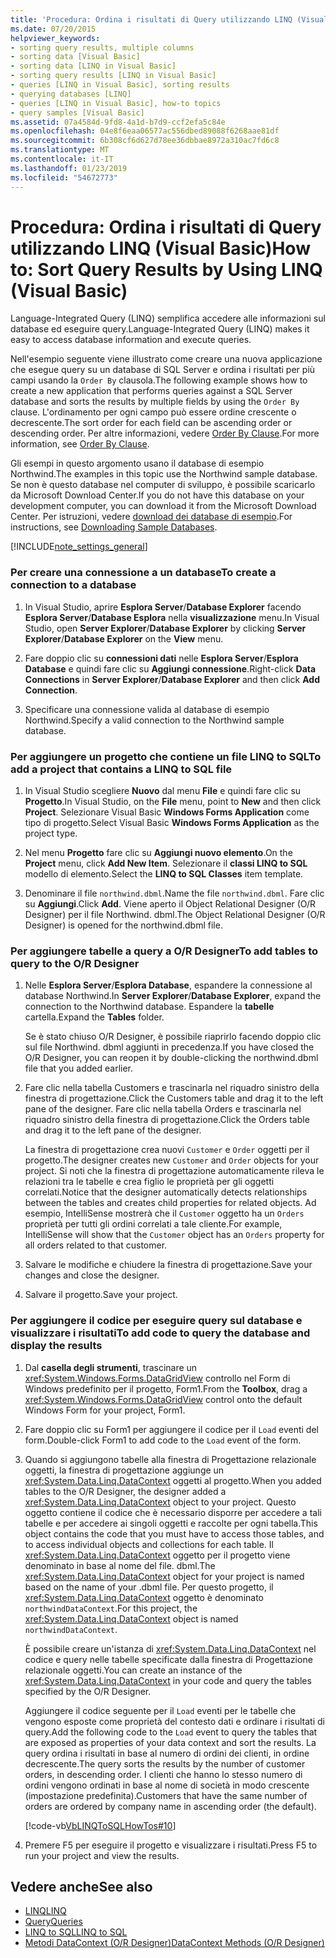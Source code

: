```yaml
---
title: 'Procedura: Ordina i risultati di Query utilizzando LINQ (Visual Basic)'
ms.date: 07/20/2015
helpviewer_keywords:
- sorting query results, multiple columns
- sorting data [Visual Basic]
- sorting data [LINQ in Visual Basic]
- sorting query results [LINQ in Visual Basic]
- queries [LINQ in Visual Basic], sorting results
- querying databases [LINQ]
- queries [LINQ in Visual Basic], how-to topics
- query samples [Visual Basic]
ms.assetid: 07a4584d-9fd8-4a1d-b7d9-ccf2efa5c84e
ms.openlocfilehash: 04e8f6eaa06577ac556dbed89088f6268aae81df
ms.sourcegitcommit: 6b308cf6d627d78ee36dbbae8972a310ac7fd6c8
ms.translationtype: MT
ms.contentlocale: it-IT
ms.lasthandoff: 01/23/2019
ms.locfileid: "54672773"
---
```

# <a name="how-to-sort-query-results-by-using-linq-visual-basic"></a><span data-ttu-id="0a7a8-102">Procedura: Ordina i risultati di Query utilizzando LINQ (Visual Basic)</span><span class="sxs-lookup"><span data-stu-id="0a7a8-102">How to: Sort Query Results by Using LINQ (Visual Basic)</span></span>
<span data-ttu-id="0a7a8-103">Language-Integrated Query (LINQ) semplifica accedere alle informazioni sul database ed eseguire query.</span><span class="sxs-lookup"><span data-stu-id="0a7a8-103">Language-Integrated Query (LINQ) makes it easy to access database information and execute queries.</span></span>  
  
 <span data-ttu-id="0a7a8-104">Nell'esempio seguente viene illustrato come creare una nuova applicazione che esegue query su un database di SQL Server e ordina i risultati per più campi usando la `Order By` clausola.</span><span class="sxs-lookup"><span data-stu-id="0a7a8-104">The following example shows how to create a new application that performs queries against a SQL Server database and sorts the results by multiple fields by using the `Order By` clause.</span></span> <span data-ttu-id="0a7a8-105">L'ordinamento per ogni campo può essere ordine crescente o decrescente.</span><span class="sxs-lookup"><span data-stu-id="0a7a8-105">The sort order for each field can be ascending order or descending order.</span></span> <span data-ttu-id="0a7a8-106">Per altre informazioni, vedere [Order By Clause](../../../../visual-basic/language-reference/queries/order-by-clause.md).</span><span class="sxs-lookup"><span data-stu-id="0a7a8-106">For more information, see [Order By Clause](../../../../visual-basic/language-reference/queries/order-by-clause.md).</span></span>  
  
 <span data-ttu-id="0a7a8-107">Gli esempi in questo argomento usano il database di esempio Northwind.</span><span class="sxs-lookup"><span data-stu-id="0a7a8-107">The examples in this topic use the Northwind sample database.</span></span> <span data-ttu-id="0a7a8-108">Se non è questo database nel computer di sviluppo, è possibile scaricarlo da Microsoft Download Center.</span><span class="sxs-lookup"><span data-stu-id="0a7a8-108">If you do not have this database on your development computer, you can download it from the Microsoft Download Center.</span></span> <span data-ttu-id="0a7a8-109">Per istruzioni, vedere [download dei database di esempio](../../../../framework/data/adonet/sql/linq/downloading-sample-databases.md).</span><span class="sxs-lookup"><span data-stu-id="0a7a8-109">For instructions, see [Downloading Sample Databases](../../../../framework/data/adonet/sql/linq/downloading-sample-databases.md).</span></span>  
  
[!INCLUDE[note_settings_general](~/includes/note-settings-general-md.md)]  
  
### <a name="to-create-a-connection-to-a-database"></a><span data-ttu-id="0a7a8-110">Per creare una connessione a un database</span><span class="sxs-lookup"><span data-stu-id="0a7a8-110">To create a connection to a database</span></span>  
  
1.  <span data-ttu-id="0a7a8-111">In Visual Studio, aprire **Esplora Server**/**Database Explorer** facendo **Esplora Server**/**Database Esplora** nella **visualizzazione** menu.</span><span class="sxs-lookup"><span data-stu-id="0a7a8-111">In Visual Studio, open **Server Explorer**/**Database Explorer** by clicking **Server Explorer**/**Database Explorer** on the **View** menu.</span></span>  
  
2.  <span data-ttu-id="0a7a8-112">Fare doppio clic su **connessioni dati** nelle **Esplora Server**/**Esplora Database** e quindi fare clic su **Aggiungi connessione**.</span><span class="sxs-lookup"><span data-stu-id="0a7a8-112">Right-click **Data Connections** in **Server Explorer**/**Database Explorer** and then click **Add Connection**.</span></span>  
  
3.  <span data-ttu-id="0a7a8-113">Specificare una connessione valida al database di esempio Northwind.</span><span class="sxs-lookup"><span data-stu-id="0a7a8-113">Specify a valid connection to the Northwind sample database.</span></span>  
  
### <a name="to-add-a-project-that-contains-a-linq-to-sql-file"></a><span data-ttu-id="0a7a8-114">Per aggiungere un progetto che contiene un file LINQ to SQL</span><span class="sxs-lookup"><span data-stu-id="0a7a8-114">To add a project that contains a LINQ to SQL file</span></span>  
  
1.  <span data-ttu-id="0a7a8-115">In Visual Studio scegliere **Nuovo** dal menu **File** e quindi fare clic su **Progetto**.</span><span class="sxs-lookup"><span data-stu-id="0a7a8-115">In Visual Studio, on the **File** menu, point to **New** and then click **Project**.</span></span> <span data-ttu-id="0a7a8-116">Selezionare Visual Basic **Windows Forms Application** come tipo di progetto.</span><span class="sxs-lookup"><span data-stu-id="0a7a8-116">Select Visual Basic **Windows Forms Application** as the project type.</span></span>  
  
2.  <span data-ttu-id="0a7a8-117">Nel menu **Progetto** fare clic su **Aggiungi nuovo elemento**.</span><span class="sxs-lookup"><span data-stu-id="0a7a8-117">On the **Project** menu, click **Add New Item**.</span></span> <span data-ttu-id="0a7a8-118">Selezionare il **classi LINQ to SQL** modello di elemento.</span><span class="sxs-lookup"><span data-stu-id="0a7a8-118">Select the **LINQ to SQL Classes** item template.</span></span>  
  
3.  <span data-ttu-id="0a7a8-119">Denominare il file `northwind.dbml`.</span><span class="sxs-lookup"><span data-stu-id="0a7a8-119">Name the file `northwind.dbml`.</span></span> <span data-ttu-id="0a7a8-120">Fare clic su **Aggiungi**.</span><span class="sxs-lookup"><span data-stu-id="0a7a8-120">Click **Add**.</span></span> <span data-ttu-id="0a7a8-121">Viene aperto il Object Relational Designer (O/R Designer) per il file Northwind. dbml.</span><span class="sxs-lookup"><span data-stu-id="0a7a8-121">The Object Relational Designer (O/R Designer) is opened for the northwind.dbml file.</span></span>  
  
### <a name="to-add-tables-to-query-to-the-or-designer"></a><span data-ttu-id="0a7a8-122">Per aggiungere tabelle a query a O/R Designer</span><span class="sxs-lookup"><span data-stu-id="0a7a8-122">To add tables to query to the O/R Designer</span></span>  
  
1.  <span data-ttu-id="0a7a8-123">Nelle **Esplora Server**/**Esplora Database**, espandere la connessione al database Northwind.</span><span class="sxs-lookup"><span data-stu-id="0a7a8-123">In **Server Explorer**/**Database Explorer**, expand the connection to the Northwind database.</span></span> <span data-ttu-id="0a7a8-124">Espandere la **tabelle** cartella.</span><span class="sxs-lookup"><span data-stu-id="0a7a8-124">Expand the **Tables** folder.</span></span>  
  
     <span data-ttu-id="0a7a8-125">Se è stato chiuso O/R Designer, è possibile riaprirlo facendo doppio clic sul file Northwind. dbml aggiunti in precedenza.</span><span class="sxs-lookup"><span data-stu-id="0a7a8-125">If you have closed the O/R Designer, you can reopen it by double-clicking the northwind.dbml file that you added earlier.</span></span>  
  
2.  <span data-ttu-id="0a7a8-126">Fare clic nella tabella Customers e trascinarla nel riquadro sinistro della finestra di progettazione.</span><span class="sxs-lookup"><span data-stu-id="0a7a8-126">Click the Customers table and drag it to the left pane of the designer.</span></span> <span data-ttu-id="0a7a8-127">Fare clic nella tabella Orders e trascinarla nel riquadro sinistro della finestra di progettazione.</span><span class="sxs-lookup"><span data-stu-id="0a7a8-127">Click the Orders table and drag it to the left pane of the designer.</span></span>  
  
     <span data-ttu-id="0a7a8-128">La finestra di progettazione crea nuovi `Customer` e `Order` oggetti per il progetto.</span><span class="sxs-lookup"><span data-stu-id="0a7a8-128">The designer creates new `Customer` and `Order` objects for your project.</span></span> <span data-ttu-id="0a7a8-129">Si noti che la finestra di progettazione automaticamente rileva le relazioni tra le tabelle e crea figlio le proprietà per gli oggetti correlati.</span><span class="sxs-lookup"><span data-stu-id="0a7a8-129">Notice that the designer automatically detects relationships between the tables and creates child properties for related objects.</span></span> <span data-ttu-id="0a7a8-130">Ad esempio, IntelliSense mostrerà che il `Customer` oggetto ha un `Orders` proprietà per tutti gli ordini correlati a tale cliente.</span><span class="sxs-lookup"><span data-stu-id="0a7a8-130">For example, IntelliSense will show that the `Customer` object has an `Orders` property for all orders related to that customer.</span></span>  
  
3.  <span data-ttu-id="0a7a8-131">Salvare le modifiche e chiudere la finestra di progettazione.</span><span class="sxs-lookup"><span data-stu-id="0a7a8-131">Save your changes and close the designer.</span></span>  
  
4.  <span data-ttu-id="0a7a8-132">Salvare il progetto.</span><span class="sxs-lookup"><span data-stu-id="0a7a8-132">Save your project.</span></span>  
  
### <a name="to-add-code-to-query-the-database-and-display-the-results"></a><span data-ttu-id="0a7a8-133">Per aggiungere il codice per eseguire query sul database e visualizzare i risultati</span><span class="sxs-lookup"><span data-stu-id="0a7a8-133">To add code to query the database and display the results</span></span>  
  
1.  <span data-ttu-id="0a7a8-134">Dal **casella degli strumenti**, trascinare un <xref:System.Windows.Forms.DataGridView> controllo nel Form di Windows predefinito per il progetto, Form1.</span><span class="sxs-lookup"><span data-stu-id="0a7a8-134">From the **Toolbox**, drag a <xref:System.Windows.Forms.DataGridView> control onto the default Windows Form for your project, Form1.</span></span>  
  
2.  <span data-ttu-id="0a7a8-135">Fare doppio clic su Form1 per aggiungere il codice per il `Load` eventi del form.</span><span class="sxs-lookup"><span data-stu-id="0a7a8-135">Double-click Form1 to add code to the `Load` event of the form.</span></span>  
  
3.  <span data-ttu-id="0a7a8-136">Quando si aggiungono tabelle alla finestra di Progettazione relazionale oggetti, la finestra di progettazione aggiunge un <xref:System.Data.Linq.DataContext> oggetti al progetto.</span><span class="sxs-lookup"><span data-stu-id="0a7a8-136">When you added tables to the O/R Designer, the designer added a <xref:System.Data.Linq.DataContext> object to your project.</span></span> <span data-ttu-id="0a7a8-137">Questo oggetto contiene il codice che è necessario disporre per accedere a tali tabelle e per accedere ai singoli oggetti e raccolte per ogni tabella.</span><span class="sxs-lookup"><span data-stu-id="0a7a8-137">This object contains the code that you must have to access those tables, and to access individual objects and collections for each table.</span></span> <span data-ttu-id="0a7a8-138">Il <xref:System.Data.Linq.DataContext> oggetto per il progetto viene denominato in base al nome del file. dbml.</span><span class="sxs-lookup"><span data-stu-id="0a7a8-138">The <xref:System.Data.Linq.DataContext> object for your project is named based on the name of your .dbml file.</span></span> <span data-ttu-id="0a7a8-139">Per questo progetto, il <xref:System.Data.Linq.DataContext> oggetto è denominato `northwindDataContext`.</span><span class="sxs-lookup"><span data-stu-id="0a7a8-139">For this project, the <xref:System.Data.Linq.DataContext> object is named `northwindDataContext`.</span></span>  
  
     <span data-ttu-id="0a7a8-140">È possibile creare un'istanza di <xref:System.Data.Linq.DataContext> nel codice e query nelle tabelle specificate dalla finestra di Progettazione relazionale oggetti.</span><span class="sxs-lookup"><span data-stu-id="0a7a8-140">You can create an instance of the <xref:System.Data.Linq.DataContext> in your code and query the tables specified by the O/R Designer.</span></span>  
  
     <span data-ttu-id="0a7a8-141">Aggiungere il codice seguente per il `Load` eventi per le tabelle che vengono esposte come proprietà del contesto dati e ordinare i risultati di query.</span><span class="sxs-lookup"><span data-stu-id="0a7a8-141">Add the following code to the `Load` event to query the tables that are exposed as properties of your data context and sort the results.</span></span> <span data-ttu-id="0a7a8-142">La query ordina i risultati in base al numero di ordini dei clienti, in ordine decrescente.</span><span class="sxs-lookup"><span data-stu-id="0a7a8-142">The query sorts the results by the number of customer orders, in descending order.</span></span> <span data-ttu-id="0a7a8-143">I clienti che hanno lo stesso numero di ordini vengono ordinati in base al nome di società in modo crescente (impostazione predefinita).</span><span class="sxs-lookup"><span data-stu-id="0a7a8-143">Customers that have the same number of orders are ordered by company name in ascending order (the default).</span></span>  
  
     [!code-vb[VbLINQToSQLHowTos#10](../../../../visual-basic/programming-guide/language-features/linq/codesnippet/VisualBasic/how-to-sort-query-results-by-using-linq_1.vb)]  
  
4.  <span data-ttu-id="0a7a8-144">Premere F5 per eseguire il progetto e visualizzare i risultati.</span><span class="sxs-lookup"><span data-stu-id="0a7a8-144">Press F5 to run your project and view the results.</span></span>  
  
## <a name="see-also"></a><span data-ttu-id="0a7a8-145">Vedere anche</span><span class="sxs-lookup"><span data-stu-id="0a7a8-145">See also</span></span>
- [<span data-ttu-id="0a7a8-146">LINQ</span><span class="sxs-lookup"><span data-stu-id="0a7a8-146">LINQ</span></span>](../../../../visual-basic/programming-guide/language-features/linq/index.md)
- [<span data-ttu-id="0a7a8-147">Query</span><span class="sxs-lookup"><span data-stu-id="0a7a8-147">Queries</span></span>](../../../../visual-basic/language-reference/queries/index.md)
- [<span data-ttu-id="0a7a8-148">LINQ to SQL</span><span class="sxs-lookup"><span data-stu-id="0a7a8-148">LINQ to SQL</span></span>](../../../../framework/data/adonet/sql/linq/index.md)
- [<span data-ttu-id="0a7a8-149">Metodi DataContext (O/R Designer)</span><span class="sxs-lookup"><span data-stu-id="0a7a8-149">DataContext Methods (O/R Designer)</span></span>](/visualstudio/data-tools/datacontext-methods-o-r-designer)
